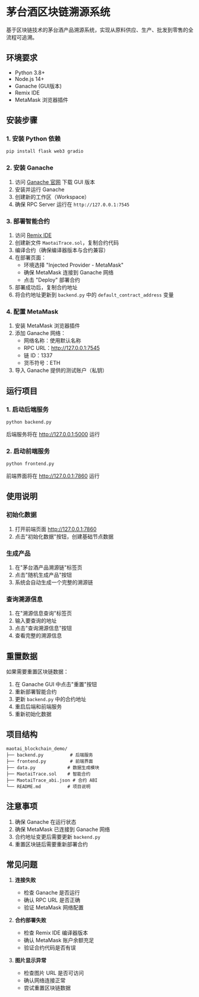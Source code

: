 # 茅台酒区块链溯源系统

基于区块链技术的茅台酒产品溯源系统，实现从原料供应、生产、批发到零售的全流程可追溯。

## 环境要求

- Python 3.8+
- Node.js 14+
- Ganache (GUI版本)
- Remix IDE
- MetaMask 浏览器插件

## 安装步骤

### 1. 安装 Python 依赖
```bash
pip install flask web3 gradio
```

### 2. 安装 Ganache
1. 访问 [Ganache 官网](https://trufflesuite.com/ganache/) 下载 GUI 版本
2. 安装并运行 Ganache
3. 创建新的工作区（Workspace）
4. 确保 RPC Server 运行在 `http://127.0.0.1:7545`

### 3. 部署智能合约
1. 访问 [Remix IDE](https://remix.ethereum.org/)
2. 创建新文件 `MaotaiTrace.sol`，复制合约代码
3. 编译合约（确保编译器版本与合约兼容）
4. 在部署页面：
   - 环境选择 "Injected Provider - MetaMask"
   - 确保 MetaMask 连接到 Ganache 网络
   - 点击 "Deploy" 部署合约
5. 部署成功后，复制合约地址
6. 将合约地址更新到 `backend.py` 中的 `default_contract_address` 变量

### 4. 配置 MetaMask
1. 安装 MetaMask 浏览器插件
2. 添加 Ganache 网络：
   - 网络名称：使用默认名称
   - RPC URL：http://127.0.0.1:7545
   - 链 ID：1337
   - 货币符号：ETH
3. 导入 Ganache 提供的测试账户（私钥）

## 运行项目

### 1. 启动后端服务
```bash
python backend.py
```
后端服务将在 http://127.0.0.1:5000 运行

### 2. 启动前端服务
```bash
python frontend.py
```
前端界面将在 http://127.0.0.1:7860 运行

## 使用说明

### 初始化数据
1. 打开前端页面 http://127.0.0.1:7860
2. 点击"初始化数据"按钮，创建基础节点数据

### 生成产品
1. 在"茅台酒产品溯源链"标签页
2. 点击"随机生成产品"按钮
3. 系统会自动生成一个完整的溯源链

### 查询溯源信息
1. 在"溯源信息查询"标签页
2. 输入要查询的地址
3. 点击"查询溯源信息"按钮
4. 查看完整的溯源信息

## 重置数据

如果需要重置区块链数据：
1. 在 Ganache GUI 中点击"重置"按钮
2. 重新部署智能合约
3. 更新 `backend.py` 中的合约地址
4. 重启后端和前端服务
5. 重新初始化数据

## 项目结构

```
maotai_blockchain_demo/
├── backend.py          # 后端服务
├── frontend.py         # 前端界面
├── data.py            # 数据生成模块
├── MaotaiTrace.sol    # 智能合约
├── MaotaiTrace_abi.json # 合约 ABI
└── README.md          # 项目说明
```

## 注意事项

1. 确保 Ganache 在运行状态
2. 确保 MetaMask 已连接到 Ganache 网络
3. 合约地址变更后需要更新 `backend.py`
4. 重置区块链后需要重新部署合约

## 常见问题

1. **连接失败**
   - 检查 Ganache 是否运行
   - 确认 RPC URL 是否正确
   - 验证 MetaMask 网络配置

2. **合约部署失败**
   - 检查 Remix IDE 编译器版本
   - 确认 MetaMask 账户余额充足
   - 验证合约代码是否有误

3. **图片显示异常**
   - 检查图片 URL 是否可访问
   - 确认网络连接正常
   - 尝试重置区块链数据
